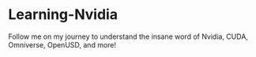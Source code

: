 # Learning-Nvidia
Follow me on my journey to understand the insane word of Nvidia, CUDA, Omniverse, OpenUSD, and more!
